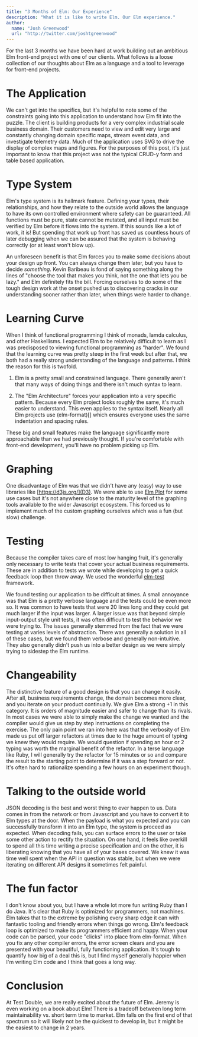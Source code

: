 ```yaml
---
title: "3 Months of Elm: Our Experience"
description: "What it is like to write Elm. Our Elm experience."
author:
  name: "Josh Greenwood"
  url: "http://twitter.com/joshtgreenwood"
---
```


For the last 3 months we have been hard at work building out an ambitious Elm front-end project with one of our clients. What follows is a loose collection of our thoughts about Elm as a language and a tool to leverage for front-end projects.

# The Application
We can't get into the specifics, but it's helpful to note some of the constraints going into this application to understand how Elm fit into the puzzle. The client is building products for a very complex industrial scale business domain. Their customers need to view and edit very large and constantly changing domain specific maps, stream event data, and investigate telemetry data. Much of the application uses SVG to drive the display of complex maps and figures. For the purposes of this post, it's just important to know that this project was not the typical CRUD-y form and table based application.

# Type System
Elm's type system is its hallmark feature. Defining your types, their relationships, and how they relate to the outside world allows the language to have its own controlled environment where safety can be guaranteed. All functions must be pure, state cannot be mutated, and all input must be verified by Elm before it flows into the system. If this sounds like a lot of work, it is! But spending that work up front has saved us countless hours of later debugging when we can be assured that the system is behaving correctly (or at least won't blow up).

An unforeseen benefit is that Elm forces you to make some decisions about your design up front. You can always change them later, but you have to decide *something*. Kevin Baribeau is fond of saying something along the lines of "choose the tool that makes you think, not the one that lets you be lazy." and Elm definitely fits the bill. Forcing ourselves to do some of the tough design work at the onset pushed us to discovering cracks in our understanding sooner rather than later, when things were harder to change.

# Learning Curve
When I think of functional programming I think of monads, lamda calculus, and other Haskellisms. I expected Elm to be relatively difficult to learn as I was predisposed to viewing functional programming as "harder". We found that the learning curve was pretty steep in the first week but after that, we both had a really strong understanding of the language and patterns. I think the reason for this is twofold. 

1) Elm is a pretty small and constrained language. There generally aren't that many ways of doing things and there isn't much syntax to learn.

2) The "Elm Architecture" forces your application into a very specific pattern. Because every Elm project looks roughly the same, it's much easier to understand. This even applies to the syntax itself. Nearly all Elm projects use (elm-format)[] which ensures everyone uses the same indentation and spacing rules. 

These big and small features make the language significantly more approachable than we had previously thought. If you're comfortable with front-end development, you'll have no problem picking up Elm.

# Graphing
One disadvantage of Elm was that we didn't have any (easy) way to use libraries like [https://d3js.org/](D3). We were able to use [Elm Plot](https://terezka.github.io/elm-plot) for some use cases but it's not anywhere close to the maturity level of the graphing tools available to the wider Javascript ecosystem. This forced us to implement much of the custom graphing ourselves which was a fun (but slow) challenge.

# Testing
Because the compiler takes care of most low hanging fruit, it's generally only necessary to write tests that cover your actual business requirements. These are in addition to tests we wrote while developing to get a quick feedback loop then throw away. We used the wonderful [elm-test](http://package.elm-lang.org/packages/elm-community/elm-test/latest) framework.

We found testing our application to be difficult at times. A small annoyance was that Elm is a pretty verbose language and the tests could be even more so. It was common to have tests that were 20 lines long and they could get much larger if the input was larger. A larger issue was that beyond simple input-output style unit tests, it was often difficult to test the behavior we were trying to. The issues generally stemmed from the fact that we were testing at varies levels of abstraction. There was generally a solution in all of these cases, but we found them verbose and generally non-intuitive. They also generally didn't push us into a better design as we were simply trying to sidestep the Elm runtime.

# Changeability
The distinctive feature of a good design is that you can change it easily. After all, business requirements change, the domain becomes more clear, and you iterate on your product continually. We give Elm a strong +1 in this category. It is orders of magnitude easier and safer to change than its rivals. In most cases we were able to simply make the change we wanted and the compiler would give us step by step instructions on completing the exercise. The only pain point we ran into here was that the verbosity of Elm made us put off larger refactors at times due to the huge amount of typing we knew they would require. We would question if spending an hour or 2 typing was worth the marginal benefit of the refactor. In a terse language like Ruby, I will generally try the refactor for 15 minutes or so and compare the result to the starting point to determine if it was a step forward or not. It's often hard to rationalize spending a few hours on an experiment though.

# Talking to the outside world
JSON decoding is the best and worst thing to ever happen to us. Data comes in from the network or from Javascript and you have to convert it to Elm types at the door. When the payload is what you expected and you can successfully transform it into an Elm type, the system is proceed as expected. When decoding fails, you can surface errors to the user or take some other action to rectify the situation. On one hand, it feels like overkill to spend all this time writing a precise specification and on the other, it is liberating knowing that you have all of your bases covered. We knew it was time well spent when the API in question was stable, but when we were iterating on different API designs it sometimes felt painful.

# The fun factor
I don't know about you, but I have a whole lot more fun writing Ruby than I do Java. It's clear that Ruby is optimized for programmers, not machines. Elm takes that to the extreme by polishing every sharp edge it can with fantastic tooling and friendly errors when things go wrong. Elm's feedback loop is optimized to make its programmers efficient and happy. When your code can be parsed, your code "clicks" into place from elm-format. When you fix any other compiler errors, the error screen clears and you are presented with your beautiful, fully functioning application. It's tough to quantify how big of a deal this is, but I find myself generally happier when I'm writing Elm code and I think that goes a long way.

# Conclusion
At Test Double, we are really excited about the future of Elm. Jeremy is even working on a book about Elm! There is a tradeoff between long term maintainability vs. short term time to market. Elm falls on the first end of that spectrum so it will likely not be the quickest to develop in, but it might be the easiest to change in 2 years.

